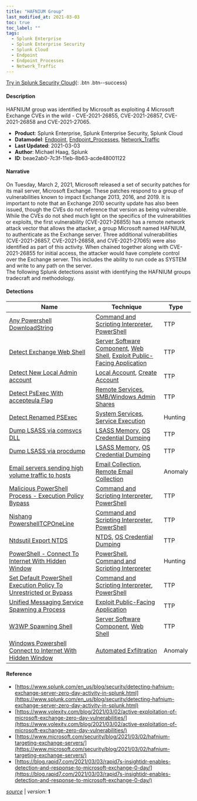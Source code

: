 ```yaml
---
title: "HAFNIUM Group"
last_modified_at: 2021-03-03
toc: true
toc_label: ""
tags:
  - Splunk Enterprise
  - Splunk Enterprise Security
  - Splunk Cloud
  - Endpoint
  - Endpoint_Processes
  - Network_Traffic
---
```


[Try in Splunk Security Cloud](https://www.splunk.com/en_us/cyber-security.html){: .btn .btn--success}

#### Description

HAFNIUM group was identified by Microsoft as exploiting 4 Microsoft Exchange CVEs in the wild - CVE-2021-26855, CVE-2021-26857, CVE-2021-26858 and CVE-2021-27065.

- **Product**: Splunk Enterprise, Splunk Enterprise Security, Splunk Cloud
- **Datamodel**: [Endpoint](https://docs.splunk.com/Documentation/CIM/latest/User/Endpoint), [Endpoint_Processes](https://docs.splunk.com/Documentation/CIM/latest/User/EndpointProcesses), [Network_Traffic](https://docs.splunk.com/Documentation/CIM/latest/User/NetworkTraffic)
- **Last Updated**: 2021-03-03
- **Author**: Michael Haag, Splunk
- **ID**: beae2ab0-7c3f-11eb-8b63-acde48001122

#### Narrative

On Tuesday, March 2, 2021, Microsoft released a set of security patches for its mail server, Microsoft Exchange. These patches respond to a group of vulnerabilities known to impact Exchange 2013, 2016, and 2019. It is important to note that an Exchange 2010 security update has also been issued, though the CVEs do not reference that version as being vulnerable.\
While the CVEs do not shed much light on the specifics of the vulnerabilities or exploits, the first vulnerability (CVE-2021-26855) has a remote network attack vector that allows the attacker, a group Microsoft named HAFNIUM, to authenticate as the Exchange server. Three additional vulnerabilities (CVE-2021-26857, CVE-2021-26858, and CVE-2021-27065) were also identified as part of this activity. When chained together along with CVE-2021-26855 for initial access, the attacker would have complete control over the Exchange server. This includes the ability to run code as SYSTEM and write to any path on the server.\
The following Splunk detections assist with identifying the HAFNIUM groups tradecraft and methodology.

#### Detections

| Name        | Technique   | Type         |
| ----------- | ----------- |--------------|
| [Any Powershell DownloadString](/endpoint/any_powershell_downloadstring/) | [Command and Scripting Interpreter](/tags/#command-and-scripting-interpreter), [PowerShell](/tags/#powershell) | TTP |
| [Detect Exchange Web Shell](/endpoint/detect_exchange_web_shell/) | [Server Software Component](/tags/#server-software-component), [Web Shell](/tags/#web-shell), [Exploit Public-Facing Application](/tags/#exploit-public-facing-application) | TTP |
| [Detect New Local Admin account](/endpoint/detect_new_local_admin_account/) | [Local Account](/tags/#local-account), [Create Account](/tags/#create-account) | TTP |
| [Detect PsExec With accepteula Flag](/endpoint/detect_psexec_with_accepteula_flag/) | [Remote Services](/tags/#remote-services), [SMB/Windows Admin Shares](/tags/#smb/windows-admin-shares) | TTP |
| [Detect Renamed PSExec](/endpoint/detect_renamed_psexec/) | [System Services](/tags/#system-services), [Service Execution](/tags/#service-execution) | Hunting |
| [Dump LSASS via comsvcs DLL](/endpoint/dump_lsass_via_comsvcs_dll/) | [LSASS Memory](/tags/#lsass-memory), [OS Credential Dumping](/tags/#os-credential-dumping) | TTP |
| [Dump LSASS via procdump](/endpoint/dump_lsass_via_procdump/) | [LSASS Memory](/tags/#lsass-memory), [OS Credential Dumping](/tags/#os-credential-dumping) | TTP |
| [Email servers sending high volume traffic to hosts](/application/email_servers_sending_high_volume_traffic_to_hosts/) | [Email Collection](/tags/#email-collection), [Remote Email Collection](/tags/#remote-email-collection) | Anomaly |
| [Malicious PowerShell Process - Execution Policy Bypass](/endpoint/malicious_powershell_process_-_execution_policy_bypass/) | [Command and Scripting Interpreter](/tags/#command-and-scripting-interpreter), [PowerShell](/tags/#powershell) | TTP |
| [Nishang PowershellTCPOneLine](/endpoint/nishang_powershelltcponeline/) | [Command and Scripting Interpreter](/tags/#command-and-scripting-interpreter), [PowerShell](/tags/#powershell) | TTP |
| [Ntdsutil Export NTDS](/endpoint/ntdsutil_export_ntds/) | [NTDS](/tags/#ntds), [OS Credential Dumping](/tags/#os-credential-dumping) | TTP |
| [PowerShell - Connect To Internet With Hidden Window](/endpoint/powershell_-_connect_to_internet_with_hidden_window/) | [PowerShell](/tags/#powershell), [Command and Scripting Interpreter](/tags/#command-and-scripting-interpreter) | Hunting |
| [Set Default PowerShell Execution Policy To Unrestricted or Bypass](/endpoint/set_default_powershell_execution_policy_to_unrestricted_or_bypass/) | [Command and Scripting Interpreter](/tags/#command-and-scripting-interpreter), [PowerShell](/tags/#powershell) | TTP |
| [Unified Messaging Service Spawning a Process](/endpoint/unified_messaging_service_spawning_a_process/) | [Exploit Public-Facing Application](/tags/#exploit-public-facing-application) | TTP |
| [W3WP Spawning Shell](/endpoint/w3wp_spawning_shell/) | [Server Software Component](/tags/#server-software-component), [Web Shell](/tags/#web-shell) | TTP |
| [Windows Powershell Connect to Internet With Hidden Window](/endpoint/windows_powershell_connect_to_internet_with_hidden_window/) | [Automated Exfiltration](/tags/#automated-exfiltration) | Anomaly |

#### Reference

* [https://www.splunk.com/en_us/blog/security/detecting-hafnium-exchange-server-zero-day-activity-in-splunk.html](https://www.splunk.com/en_us/blog/security/detecting-hafnium-exchange-server-zero-day-activity-in-splunk.html)
* [https://www.volexity.com/blog/2021/03/02/active-exploitation-of-microsoft-exchange-zero-day-vulnerabilities/](https://www.volexity.com/blog/2021/03/02/active-exploitation-of-microsoft-exchange-zero-day-vulnerabilities/)
* [https://www.microsoft.com/security/blog/2021/03/02/hafnium-targeting-exchange-servers/](https://www.microsoft.com/security/blog/2021/03/02/hafnium-targeting-exchange-servers/)
* [https://blog.rapid7.com/2021/03/03/rapid7s-insightidr-enables-detection-and-response-to-microsoft-exchange-0-day/](https://blog.rapid7.com/2021/03/03/rapid7s-insightidr-enables-detection-and-response-to-microsoft-exchange-0-day/)



[*source*](https://github.com/splunk/security_content/tree/develop/stories/hafnium_group.yml) \| *version*: **1**